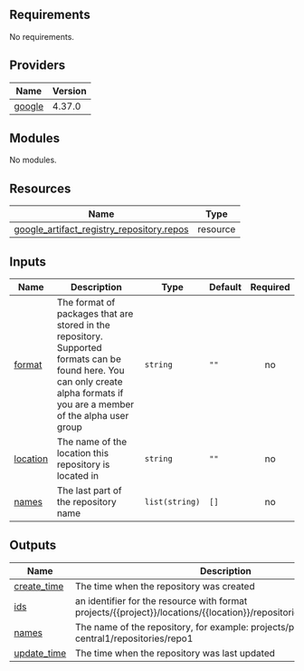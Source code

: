 <!-- BEGIN_TF_DOCS -->
## Requirements

No requirements.

## Providers

| Name | Version |
|------|---------|
| <a name="provider_google"></a> [google](#provider\_google) | 4.37.0 |

## Modules

No modules.

## Resources

| Name | Type |
|------|------|
| [google_artifact_registry_repository.repos](https://registry.terraform.io/providers/hashicorp/google/latest/docs/resources/artifact_registry_repository) | resource |

## Inputs

| Name | Description | Type | Default | Required |
|------|-------------|------|---------|:--------:|
| <a name="input_format"></a> [format](#input\_format) | The format of packages that are stored in the repository. Supported formats can be found here. You can only create alpha formats if you are a member of the alpha user group | `string` | `""` | no |
| <a name="input_location"></a> [location](#input\_location) | The name of the location this repository is located in | `string` | `""` | no |
| <a name="input_names"></a> [names](#input\_names) | The last part of the repository name | `list(string)` | `[]` | no |

## Outputs

| Name | Description |
|------|-------------|
| <a name="output_create_time"></a> [create\_time](#output\_create\_time) | The time when the repository was created |
| <a name="output_ids"></a> [ids](#output\_ids) | an identifier for the resource with format projects/{{project}}/locations/{{location}}/repositories/{{repository\_id}} |
| <a name="output_names"></a> [names](#output\_names) | The name of the repository, for example: projects/p1/locations/us-central1/repositories/repo1 |
| <a name="output_update_time"></a> [update\_time](#output\_update\_time) | The time when the repository was last updated |
<!-- END_TF_DOCS -->